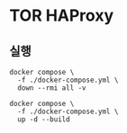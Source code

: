 # TOR HAProxy

## 실행

```shell
docker compose \
  -f ./docker-compose.yml \
  down --rmi all -v

docker compose \
  -f ./docker-compose.yml \
  up -d --build
```
